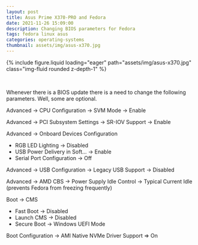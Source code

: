 ```yaml
---
layout: post
title: Asus Prime X370-PRO and Fedora
date: 2021-11-26 15:09:00
description: Changing BIOS parameters for Fedora
tags: fedora linux asus
categories: operating-systems
thumbnail: assets/img/asus-x370.jpg
---
```


<div class="row mt-3">
    <div class="col-sm mt-3 mt-md-0">
        {% include figure.liquid loading="eager" path="assets/img/asus-x370.jpg" class="img-fluid rounded z-depth-1" %}
    </div>
</div>

&nbsp;

Whenever there is a BIOS update there is a need to change the following parameters. Well, some are optional.

Advanced &rarr; CPU Configuration &rarr; SVM Mode &rarr; Enable

Advanced &rarr; PCI Subsystem Settings &rarr; SR-IOV Support &rarr; Enable

Advanced &rarr; Onboard Devices Configuration

- RGB LED Lighting &rarr; Disabled
- USB Power Delivery in Soft... &rarr; Enable
- Serial Port Configuration &rarr; Off

Advanced &rarr; USB Configuration &rarr; Legacy USB Support &rarr; Disabled

Advanced &rarr; AMD CBS &rarr; Power Supply Idle Control &rarr; Typical Current Idle (prevents Fedora from freezing frequently)

Boot &rarr; CMS

- Fast Boot &rarr; Disabled
- Launch CMS &rarr; Disabled
- Secure Boot &rarr; Windows UEFI Mode

Boot Configuration &rarr; AMI Native NVMe Driver Support &rArr; On

&nbsp;

<script src="https://giscus.app/client.js"
        data-repo="pratajo/pratajo.github.io"
        data-repo-id="R_kgDONl93Sw"
        data-category="Comments"
        data-category-id="DIC_kwDONl93S84Cl7yv"
        data-mapping="title"
        data-strict="1"
        data-reactions-enabled="1"
        data-emit-metadata="0"
        data-input-position="bottom"
        data-theme="preferred_color_scheme"
        data-lang="en"
        crossorigin="anonymous"
        async>
</script>
